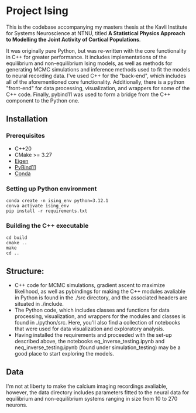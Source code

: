 

# Project Ising

This is the codebase accompanying my masters thesis at the Kavli Institute for Systems Neuroscience at NTNU, titled **A Statistical Physics Approach to
Modelling the Joint Activity of Cortical Populations**.

It was originally pure Python, but was re-written with the core functionality in C++ for greater performance. It includes implementations of the equilibrium and non-equilibrium Ising models, as well as methods for generating MCMC simulations and inference methods used to fit the models to neural recording data. I've used C++ for the "back-end", which includes all of the aforementioned core functionality. Additionally, there is a python "front-end" for data processing, visualization, and wrappers for some of the C++ code. Finally, pybind11 was used to form a bridge from the C++ component to the Python one.

## Installation

### Prerequisites
- C++20
- CMake >= 3.27
- [Eigen](https://eigen.tuxfamily.org/index.php?title=Main_Page)
- [PyBind11](https://github.com/pybind/pybind11)
- [Conda](https://docs.conda.io/en/latest/miniconda.html)

### Setting up Python environment
```
conda create -n ising_env python=3.12.1
conva activate ising_env
pip install -r requirements.txt
```

### Building the C++ executable
```
cd build
cmake ..
make
cd ..
```

## Structure:
- C++ code for MCMC simulations, gradient ascent to maximize likelihood, as well as pybindings for making the C++ modules avaliable in Python is found in the ./src directory, and the associated headers are situated in ./include.
- The Python code, which includes classes and functions for data processing, visualization, and wrappers for the modules and classes is found in ./python/src. Here, you'll also find a collection of notebooks that were used for data visualization and exploratory analysis.
- Having installed the requirements and proceeded with the set-up described above, the notebooks eq_inverse_testing.ipynb and neq_inverse_testing.ipynb (found under simulation_testing) may be a good place to start exploring the models.

## Data
I'm not at liberty to make the calcium imaging recordings avaliable, however, the data directory includes parameters fitted to the neural data for equilibrium and non-equilibrium systems ranging in size from 10 to 270 neurons.
